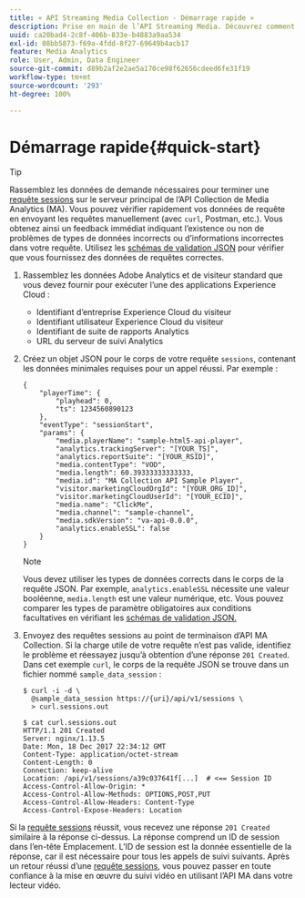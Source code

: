 ```yaml
---
title: « API Streaming Media Collection - Démarrage rapide »
description: Prise en main de l’API Streaming Media. Découvrez comment vérifier rapidement vos données de requête.
uuid: ca20bad4-2c8f-406b-833e-b4883a9aa534
exl-id: 08bb5873-f69a-4fdd-8f27-69649b4acb17
feature: Media Analytics
role: User, Admin, Data Engineer
source-git-commit: d89b2af2e2ae5a170ce98f62656cdeed6fe31f19
workflow-type: tm+mt
source-wordcount: '293'
ht-degree: 100%

---
```


# Démarrage rapide{#quick-start}

>[!TIP]
>
>Rassemblez les données de demande nécessaires pour terminer une [requête sessions](/help/media-collection-api/mc-api-ref/mc-api-sessions-req.md) sur le serveur principal de l’API Collection de Media Analytics (MA). Vous pouvez vérifier rapidement vos données de requête en envoyant les requêtes manuellement (avec `curl`, Postman, etc.). Vous obtenez ainsi un feedback immédiat indiquant l’existence ou non de problèmes de types de données incorrects ou d’informations incorrectes dans votre requête. Utilisez les [schémas de validation JSON](/help/media-collection-api/mc-api-ref/mc-api-json-validation.md) pour vérifier que vous fournissez des données de requêtes correctes.

1. Rassemblez les données Adobe Analytics et de visiteur standard que vous devez fournir pour exécuter l’une des applications Experience Cloud :

   * Identifiant d’entreprise Experience Cloud du visiteur
   * Identifiant utilisateur Experience Cloud du visiteur
   * Identifiant de suite de rapports Analytics
   * URL du serveur de suivi Analytics

1. Créez un objet JSON pour le corps de votre requête `sessions`, contenant les données minimales requises pour un appel réussi. Par exemple :

   ```
   { 
       "playerTime": { 
           "playhead": 0, 
           "ts": 1234560890123 
       }, 
       "eventType": "sessionStart", 
       "params": { 
           "media.playerName": "sample-html5-api-player", 
           "analytics.trackingServer": "[YOUR_TS]", 
           "analytics.reportSuite": "[YOUR_RSID]", 
           "media.contentType": "VOD", 
           "media.length": 60.39333333333333, 
           "media.id": "MA Collection API Sample Player", 
           "visitor.marketingCloudOrgId": "[YOUR_ORG_ID]", 
           "visitor.marketingCloudUserId": "[YOUR_ECID]",
           "media.name": "ClickMe", 
           "media.channel": "sample-channel", 
           "media.sdkVersion": "va-api-0.0.0", 
           "analytics.enableSSL": false 
       } 
   }
   ```

   >[!NOTE]
   >
   >Vous devez utiliser les types de données corrects dans le corps de la requête JSON. Par exemple, `analytics.enableSSL` nécessite une valeur booléenne, `media.length` est une valeur numérique, etc. Vous pouvez comparer les types de paramètre obligatoires aux conditions facultatives en vérifiant les [schémas de validation JSON.](/help/media-collection-api/mc-api-impl/mc-api-validate-reqs.md)

1. Envoyez des requêtes sessions au point de terminaison d’API MA Collection. Si la charge utile de votre requête n’est pas valide, identifiez le problème et réessayez jusqu’à obtention d’une réponse `201 Created`. Dans cet exemple `curl`, le corps de la requête JSON se trouve dans un fichier nommé `sample_data_session` :

   ```
   $ curl -i -d \ 
     @sample_data_session https://{uri}/api/v1/sessions \ 
     > curl.sessions.out 
   
   $ cat curl.sessions.out 
   HTTP/1.1 201 Created 
   Server: nginx/1.13.5 
   Date: Mon, 18 Dec 2017 22:34:12 GMT 
   Content-Type: application/octet-stream 
   Content-Length: 0 
   Connection: keep-alive 
   Location: /api/v1/sessions/a39c037641f[...]  # <== Session ID  
   Access-Control-Allow-Origin: * 
   Access-Control-Allow-Methods: OPTIONS,POST,PUT 
   Access-Control-Allow-Headers: Content-Type 
   Access-Control-Expose-Headers: Location
   ```

Si la [requête sessions](/help/media-collection-api/mc-api-ref/mc-api-sessions-req.md) réussit, vous recevez une réponse `201 Created` similaire à la réponse ci-dessus. La réponse comprend un ID de session dans l’en-tête Emplacement. L’ID de session est la donnée essentielle de la réponse, car il est nécessaire pour tous les appels de suivi suivants. Après un retour réussi d’une [requête sessions](/help/media-collection-api/mc-api-ref/mc-api-sessions-req.md), vous pouvez passer en toute confiance à la mise en œuvre du suivi vidéo en utilisant l’API MA dans votre lecteur vidéo.
